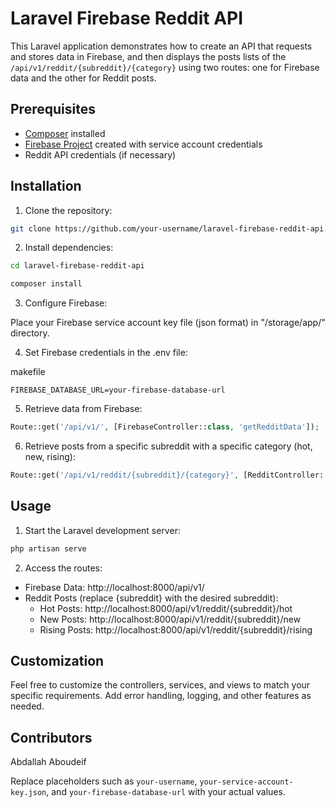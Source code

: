 # Laravel Firebase Reddit API

This Laravel application demonstrates how to create an API that requests and stores data in Firebase, and then displays the posts lists of the `/api/v1/reddit/{subreddit}/{category}` using two routes: one for Firebase data and the other for Reddit posts.

## Prerequisites

- [Composer](https://getcomposer.org/) installed
- [Firebase Project](https://console.firebase.google.com/) created with service account credentials
- Reddit API credentials (if necessary)

## Installation

1. Clone the repository:

```bash
git clone https://github.com/your-username/laravel-firebase-reddit-api.git
```
2. Install dependencies:

```bash
cd laravel-firebase-reddit-api
```
```bash
composer install
```
3. Configure Firebase:

Place your Firebase service account key file (json format) in "/storage/app/" directory.

4. Set Firebase credentials in the .env file:

makefile
```
FIREBASE_DATABASE_URL=your-firebase-database-url
```

5. Retrieve data from Firebase:

```php
Route::get('/api/v1/', [FirebaseController::class, 'getRedditData']);
```

6. Retrieve posts from a specific subreddit with a specific category (hot, new, rising):

```php
Route::get('/api/v1/reddit/{subreddit}/{category}', [RedditController::class, 'getPosts']);
```

## Usage
1. Start the Laravel development server:

```bash
php artisan serve
```

2. Access the routes:

- Firebase Data: http://localhost:8000/api/v1/
- Reddit Posts (replace {subreddit} with the desired subreddit):
  - Hot Posts: http://localhost:8000/api/v1/reddit/{subreddit}/hot
  - New Posts: http://localhost:8000/api/v1/reddit/{subreddit}/new
  - Rising Posts: http://localhost:8000/api/v1/reddit/{subreddit}/rising

## Customization
Feel free to customize the controllers, services, and views to match your specific requirements. Add error handling, logging, and other features as needed.

## Contributors
Abdallah Aboudeif


Replace placeholders such as `your-username`, `your-service-account-key.json`, and `your-firebase-database-url` with your actual values.

